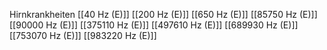 Hirnkrankheiten
[[40 Hz (E)]]
[[200 Hz (E)]]
[[650 Hz (E)]]
[[85750 Hz (E)]]
[[90000 Hz (E)]]
[[375110 Hz (E)]]
[[497610 Hz (E)]]
[[689930 Hz (E)]]
[[753070 Hz (E)]]
[[983220 Hz (E)]]